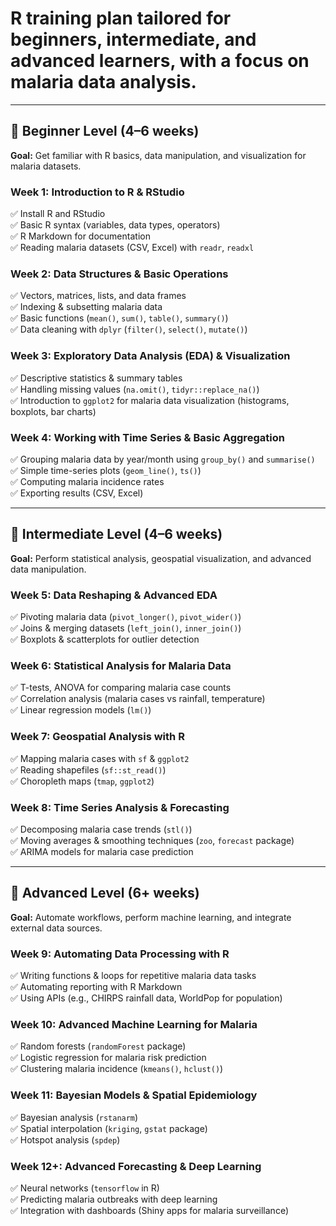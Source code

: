 # **R training plan** tailored for beginners, intermediate, and advanced learners, with a focus on **malaria data analysis**.  

---

## **🔹 Beginner Level (4–6 weeks)**  
**Goal:** Get familiar with R basics, data manipulation, and visualization for malaria datasets.  

### **Week 1: Introduction to R & RStudio**  
✅ Install R and RStudio  
✅ Basic R syntax (variables, data types, operators)  
✅ R Markdown for documentation  
✅ Reading malaria datasets (CSV, Excel) with `readr`, `readxl`  

### **Week 2: Data Structures & Basic Operations**  
✅ Vectors, matrices, lists, and data frames  
✅ Indexing & subsetting malaria data  
✅ Basic functions (`mean()`, `sum()`, `table()`, `summary()`)  
✅ Data cleaning with `dplyr` (`filter()`, `select()`, `mutate()`)  

### **Week 3: Exploratory Data Analysis (EDA) & Visualization**  
✅ Descriptive statistics & summary tables  
✅ Handling missing values (`na.omit()`, `tidyr::replace_na()`)  
✅ Introduction to `ggplot2` for malaria data visualization (histograms, boxplots, bar charts)  

### **Week 4: Working with Time Series & Basic Aggregation**  
✅ Grouping malaria data by year/month using `group_by()` and `summarise()`  
✅ Simple time-series plots (`geom_line()`, `ts()`)  
✅ Computing malaria incidence rates  
✅ Exporting results (CSV, Excel)  

---

## **🔹 Intermediate Level (4–6 weeks)**  
**Goal:** Perform statistical analysis, geospatial visualization, and advanced data manipulation.  

### **Week 5: Data Reshaping & Advanced EDA**  
✅ Pivoting malaria data (`pivot_longer()`, `pivot_wider()`)  
✅ Joins & merging datasets (`left_join()`, `inner_join()`)  
✅ Boxplots & scatterplots for outlier detection  

### **Week 6: Statistical Analysis for Malaria Data**  
✅ T-tests, ANOVA for comparing malaria case counts  
✅ Correlation analysis (malaria cases vs rainfall, temperature)  
✅ Linear regression models (`lm()`)  

### **Week 7: Geospatial Analysis with R**  
✅ Mapping malaria cases with `sf` & `ggplot2`  
✅ Reading shapefiles (`sf::st_read()`)  
✅ Choropleth maps (`tmap`, `ggplot2`)  

### **Week 8: Time Series Analysis & Forecasting**  
✅ Decomposing malaria case trends (`stl()`)  
✅ Moving averages & smoothing techniques (`zoo`, `forecast` package)  
✅ ARIMA models for malaria case prediction  

---

## **🔹 Advanced Level (6+ weeks)**  
**Goal:** Automate workflows, perform machine learning, and integrate external data sources.  

### **Week 9: Automating Data Processing with R**  
✅ Writing functions & loops for repetitive malaria data tasks  
✅ Automating reporting with R Markdown  
✅ Using APIs (e.g., CHIRPS rainfall data, WorldPop for population)  

### **Week 10: Advanced Machine Learning for Malaria**  
✅ Random forests (`randomForest` package)  
✅ Logistic regression for malaria risk prediction  
✅ Clustering malaria incidence (`kmeans()`, `hclust()`)  

### **Week 11: Bayesian Models & Spatial Epidemiology**  
✅ Bayesian analysis (`rstanarm`)  
✅ Spatial interpolation (`kriging`, `gstat` package)  
✅ Hotspot analysis (`spdep`)  

### **Week 12+: Advanced Forecasting & Deep Learning**  
✅ Neural networks (`tensorflow` in R)  
✅ Predicting malaria outbreaks with deep learning  
✅ Integration with dashboards (Shiny apps for malaria surveillance)  


